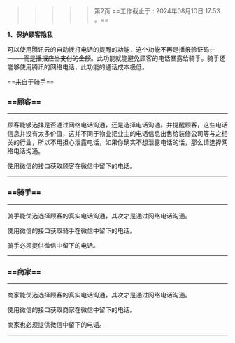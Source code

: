 > > > > >    第2页 ==工作截止于 : 2024年08月10日 17:53 。==

**1、保护顾客隐私**

可以使用腾讯云的自动拨打电话的提醒的功能，~~这个功能不再是播报验证码，~~~~而是播报应当支付的金额~~。此功能就能避免顾客的电话暴露给骑手。骑手还能够使用腾讯的网络电话，此功能的通话成本极低。

==来自于骑手==









### ==顾客==

----

顾客能够选择是否通过网络电话沟通，还是选择电话沟通。并提醒顾客，这些电话信息并没有太多价值，这并不同于物业把业主的电话信息出售给装修公司等与之相关的行业，所以不用担心泄露电话，如果你确实不想泄露电话的话，那么请选择网络电话沟通。

使用微信的接口获取顾客在微信中留下的电话。



----







### ==骑手==

----

骑手能优选选择顾客的真实电话沟通，其次才是通过网络电话沟通。

使用微信的接口获取骑手在微信中留下的电话。

骑手必须提供微信中留下的电话。

----







### ==商家==

----

商家能优选选择顾客的真实电话沟通，其次才是通过网络电话沟通。

使用微信的接口获取商家在微信中留下的电话。

商家也必须提供微信中留下的电话。



----



